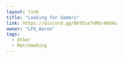 ```yaml
---
layout: link
title: "Looking for Gamers"
link: https://discord.gg/0bYOie7xMSr4Rd4u
owner: "LFG_Aaron"
tags: 
  - Other
  - Matchmaking
---
```

